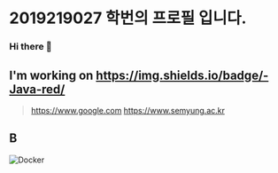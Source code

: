 # 2019219027 학번의 프로필 입니다.
### Hi there 👋
## I'm working on <https://img.shields.io/badge/-Java-red/>


> https://www.google.com
> https://www.semyung.ac.kr

## B
<img alt="Docker" src="https://img.shields.io/badge/Docker-007ACC?style=for-hte-badge&logo=Docker&logoColor=white" />


<!--
**7illusion/7illusion** is a ✨ _special_ ✨ repository because its `README.md` (this file) appears on your GitHub profile.

Here are some ideas to get you started:

- 🔭 I’m currently working on ...
- 🌱 I’m currently learning ...
- 👯 I’m looking to collaborate on ...
- 🤔 I’m looking for help with ...
- 💬 Ask me about ...
- 📫 How to reach me: ...
- 😄 Pronouns: ...
- ⚡ Fun fact: ...
-->
